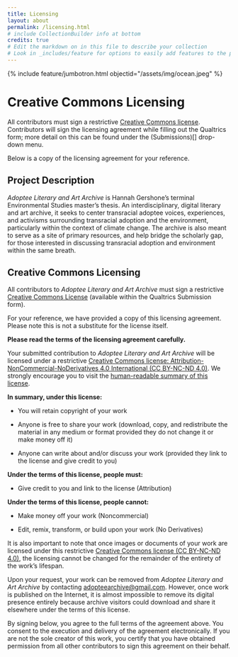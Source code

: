 ```yaml
---
title: Licensing
layout: about
permalink: /licensing.html
# include CollectionBuilder info at bottom
credits: true
# Edit the markdown on in this file to describe your collection
# Look in _includes/feature for options to easily add features to the page
--- 
```


{% include feature/jumbotron.html objectid="/assets/img/ocean.jpeg" %}

# Creative Commons Licensing

All contributors must sign a restrictive [Creative Commons license](https://creativecommons.org/licenses/by-nc-nd/4.0/legalcode). Contributors will sign the licensing agreement while filling out the Qualtrics form; more detail on this can be found under the (Submissions)[] drop-down menu. 

Below is a copy of the licensing agreement for your reference. 

## Project Description 

*Adoptee Literary and Art Archive* is Hannah Gershone’s terminal Environmental Studies master’s thesis. An interdisciplinary, digital literary and art archive, it seeks to center transracial adoptee voices, experiences, and activisms surrounding transracial adoption and the environment, particularly within the context of climate change. The archive is also meant to serve as a site of primary resources, and help bridge the scholarly gap, for those interested in
discussing transracial adoption and environment within the same breath.

## Creative Commons Licensing

All contributors to *Adoptee Literary and Art Archive* must sign a restrictive [Creative Commons License](https://creativecommons.org/licenses/by-nc-nd/4.0/legalcode) (available within the Qualtrics Submission form).

For your reference, we have provided a copy of this licensing agreement. Please note this is not a substitute for the license itself. 

**Please read the terms of the licensing agreement carefully.**

Your submitted contribution to *Adoptee Literary and Art Archive* will be licensed under a restrictive [Creative Commons license: Attribution-NonCommercial-NoDerivatives 4.0 International (CC BY-NC-ND 4.0)](https://creativecommons.org/licenses/by-nc-nd/4.0/legalcode). We strongly encourage you to visit the [human-readable summary of this license](https://creativecommons.org/licenses/by-nc-nd/4.0/).

**In summary, under this license:**

- You will retain copyright of your work

- Anyone is free to share your work (download, copy, and redistribute the material in any medium or format provided they do not change it or make money off it)

- Anyone can write about and/or discuss your work (provided they link to the license and give credit to you)

**Under the terms of this license, people must:**

- Give credit to you and link to the license (Attribution)

**Under the terms of this license, people cannot:**

- Make money off your work (Noncommercial)

- Edit, remix, transform, or build upon your work (No Derivatives)

It is also important to note that once images or documents of your work are licensed under this restrictive [Creative Commons license (CC BY-NC-ND 4.0)](https://creativecommons.org/licenses/by-nc-nd/4.0/legalcode), the licensing cannot be changed for the remainder of the entirety of the work’s lifespan.

Upon your request, your work can be removed from *Adoptee Literary and Art Archive* by contacting [adopteearchive@gmail.com](mailto:adopteearchive@gmail.com). However, once work is published on the Internet, it is almost impossible to remove its digital presence entirely because archive visitors could download and share it elsewhere under the terms of this license. 

By signing below, you agree to the full terms of the agreement above. You consent to the execution and delivery of the agreement electronically. If you are not the sole creator of this work, you certify that you have obtained permission from all other contributors to sign this agreement on their behalf.